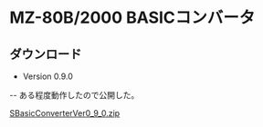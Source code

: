 # MZ-80B/2000 BASICコンバータ

## ダウンロード

- Version 0.9.0

-- ある程度動作したので公開した。

[SBasicConverterVer0_9_0.zip](https://github.com/kuran-kuran/BasicConverter/raw/develop/Release/SBasicConverterVer0_9_0.zip)

